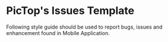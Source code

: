 # PicTop's Issues Template

Following style guide should be used to report bugs, issues and enhancement found in Mobile Application.

